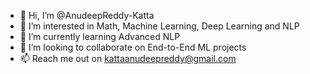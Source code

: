 - 👋 Hi, I’m @AnudeepReddy-Katta
- 👀 I’m interested in Math, Machine Learning, Deep Learning and NLP
- 🌱 I’m currently learning Advanced NLP
- 💞️ I’m looking to collaborate on End-to-End ML projects
- 📫 Reach me out on kattaanudeepreddy@gmail.com

<!---
AnudeepReddy-Katta/AnudeepReddy-Katta is a ✨ special ✨ repository because its `README.md` (this file) appears on your GitHub profile.
You can click the Preview link to take a look at your changes.
--->
